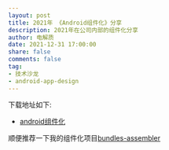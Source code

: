```yaml
---
layout: post
title: 2021年 《Android组件化》分享
description: 2021年在公司内部的组件化分享
author: 电解质
date: 2021-12-31 17:00:00
share: false
comments: false
tag: 
- 技术沙龙
- android-app-design
---
```

下载地址如下:

- [android组件化]({{site.baseurl}}/asset/shared/android组件化.key)

顺便推荐一下我的组件化项目[bundles-assembler](https://github.com/electrolyteJ/bundles-assembler)